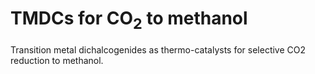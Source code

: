 # TMDCs for CO<sub>2</sub> to methanol
Transition metal dichalcogenides as thermo-catalysts for selective CO2 reduction to methanol.
